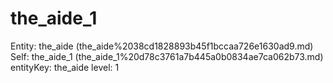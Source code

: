 # the_aide_1

Entity: the_aide (the_aide%2038cd1828893b45f1bccaa726e1630ad9.md)
Self: the_aide_1 (the_aide_1%20d78c3761a7b445a0b0834ae7ca062b73.md)
entityKey: the_aide
level: 1